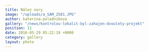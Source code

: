 ```yaml
---
title: Nález nory
image: "/uploads/a_SAM_2581.JPG"
author: katerina-polednikova
gallery: "/news/kontrolou-lokalit-byl-zahajen-dvoulety-projekt"
position: 11
date: 2016-05-29 05:22:19 +0000
category: gallery
layout: photo
---
```


